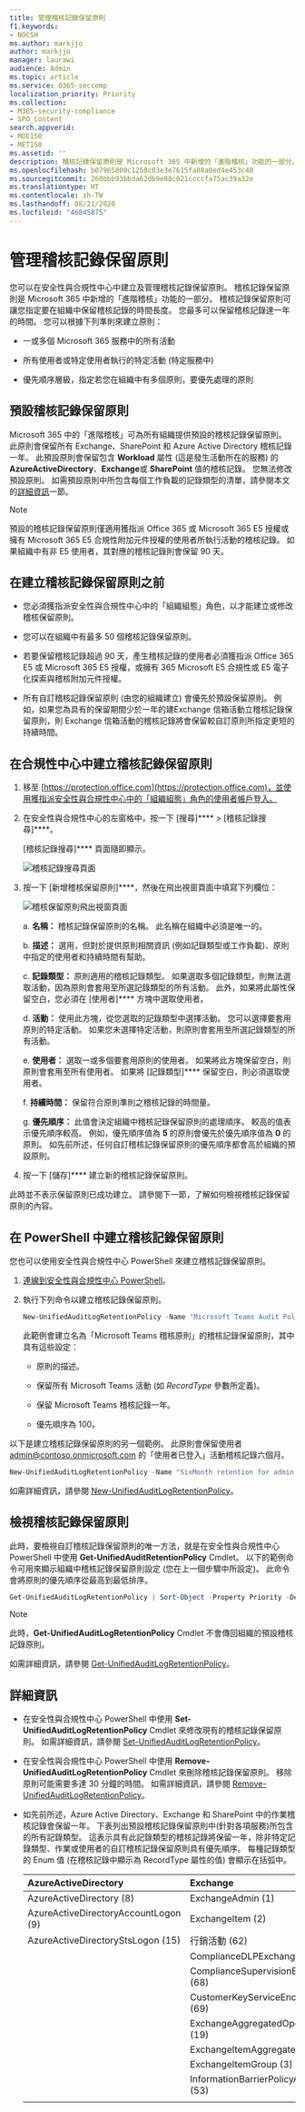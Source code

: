 ```yaml
---
title: 管理稽核記錄保留原則
f1.keywords:
- NOCSH
ms.author: markjjo
author: markjjo
manager: laurawi
audience: Admin
ms.topic: article
ms.service: O365-seccomp
localization_priority: Priority
ms.collection:
- M365-security-compliance
- SPO_Content
search.appverid:
- MOE150
- MET150
ms.assetid: ''
description: 稽核記錄保留原則是 Microsoft 365 中新增的「進階稽核」功能的一部分。 稽核記錄保留原則可讓您指定要在組織中保留稽核記錄的時間長度。
ms.openlocfilehash: b07965800c1258c03e3e7615fa88a0ed4e453c40
ms.sourcegitcommit: 260bbb93bbda62db9e88c021ccccfa75ac39a32e
ms.translationtype: HT
ms.contentlocale: zh-TW
ms.lasthandoff: 08/21/2020
ms.locfileid: "46845875"
---
```

# <a name="manage-audit-log-retention-policies"></a>管理稽核記錄保留原則

您可以在安全性與合規性中心中建立及管理稽核記錄保留原則。 稽核記錄保留原則是 Microsoft 365 中新增的「進階稽核」功能的一部分。 稽核記錄保留原則可讓您指定要在組織中保留稽核記錄的時間長度。 您最多可以保留稽核記錄達一年的時間。 您可以根據下列準則來建立原則：

- 一或多個 Microsoft 365 服務中的所有活動

- 所有使用者或特定使用者執行的特定活動 (特定服務中)

- 優先順序層級，指定若您在組織中有多個原則，要優先處理的原則

## <a name="default-audit-log-retention-policy"></a>預設稽核記錄保留原則

Microsoft 365 中的「進階稽核」可為所有組織提供預設的稽核記錄保留原則。 此原則會保留所有 Exchange、SharePoint 和 Azure Active Directory 稽核記錄一年。 此預設原則會保留包含 **Workload** 屬性 (這是發生活動所在的服務) 的 **AzureActiveDirectory**、**Exchange**或 **SharePoint** 值的稽核記錄。 您無法修改預設原則。 如需預設原則中所包含每個工作負載的記錄類型的清單，請參閱本文的[詳細資訊](#more-information)一節。

> [!NOTE]
> 預設的稽核記錄保留原則僅適用獲指派 Office 365 或 Microsoft 365 E5 授權或擁有 Microsoft 365 E5 合規性附加元件授權的使用者所執行活動的稽核記錄。 如果組織中有非 E5 使用者，其對應的稽核記錄則會保留 90 天。

## <a name="before-you-create-an-audit-log-retention-policy"></a>在建立稽核記錄保留原則之前

- 您必須獲指派安全性與合規性中心中的「組織組態」角色，以才能建立或修改稽核保留原則。

- 您可以在組織中有最多 50 個稽核記錄保留原則。

- 若要保留稽核記錄超過 90 天，產生稽核記錄的使用者必須獲指派 Office 365 E5 或 Microsoft 365 E5 授權，或擁有 365 Microsoft E5 合規性或 E5 電子化探索與稽核附加元件授權。

- 所有自訂稽核記錄保留原則 (由您的組織建立) 會優先於預設保留原則。 例如，如果您為具有的保留期間少於一年的建Exchange 信箱活動立稽核記錄保留原則，則 Exchange 信箱活動的稽核記錄將會保留較自訂原則所指定更短的持續時間。

## <a name="create-an-audit-log-retention-policy-in-the-compliance-center"></a>在合規性中心中建立稽核記錄保留原則

1. 移至 [https://protection.office.com](https://protection.office.com)，並使用獲指派安全性與合規性中心中的「組織組態」角色的使用者帳戶登入。

2. 在安全性與合規性中心的左窗格中，按一下 [搜尋]****  >  [稽核記錄搜尋]****。

    [稽核記錄搜尋]**** 頁面隨即顯示。

    ![稽核記錄搜尋頁面](../media/AuditLogRetentionPolicy1.png)

3. 按一下 [新增稽核保留原則]****，然後在飛出視窗頁面中填寫下列欄位：

    ![稽核保留原則飛出視窗頁面](../media/AuditLogRetentionPolicy2.png)

   a. **名稱：** 稽核記錄保留原則的名稱。 此名稱在組織中必須是唯一的。

   b. **描述：** 選用，但對於提供原則相關資訊 (例如記錄類型或工作負載)、原則中指定的使用者和持續時間有幫助。

   c. **記錄類型：** 原則適用的稽核記錄類型。 如果選取多個記錄類型，則無法選取活動，因為原則會套用至所選記錄類型的所有活動。 此外，如果將此屬性保留空白，您必須在 [使用者]**** 方塊中選取使用者。

   d. **活動：** 使用此方塊，從您選取的記錄類型中選擇活動。 您可以選擇要套用原則的特定活動。 如果您未選擇特定活動，則原則會套用至所選記錄類型的所有活動。

   e. **使用者：** 選取一或多個要套用原則的使用者。 如果將此方塊保留空白，則原則會套用至所有使用者。 如果將 [記錄類型]**** 保留空白，則必須選取使用者。

   f. **持續時間：** 保留符合原則準則之稽核記錄的時間量。

   g. **優先順序：** 此值會決定組織中稽核記錄保留原則的處理順序。 較高的值表示優先順序較高。 例如，優先順序值為 **5** 的原則會優先於優先順序值為 **0** 的原則。 如先前所述，任何自訂稽核記錄保留原則的優先順序都會高於組織的預設原則。

4. 按一下 [儲存]**** 建立新的稽核記錄保留原則。

此時並不表示保留原則已成功建立。 請參閱下一節，了解如何檢視稽核記錄保留原則的內容。

## <a name="create-an-audit-log-retention-policy-in-powershell"></a>在 PowerShell 中建立稽核記錄保留原則

您也可以使用安全性與合規性中心 PowerShell 來建立稽核記錄保留原則。 

1. [連線到安全性與合規性中心 PowerShell](https://docs.microsoft.com/powershell/exchange/office-365-scc/connect-to-scc-powershell/connect-to-scc-powershell)。

2. 執行下列命令以建立稽核記錄保留原則。 

   ```powershell
   New-UnifiedAuditLogRetentionPolicy -Name "Microsoft Teams Audit Policy" -Description "One year retention policy for all Microsoft Teams activities" -RecordTypes MicrosoftTeams -RetentionDuration TwelveMonths -Priority 100
   ```

    此範例會建立名為「Microsoft Teams 稽核原則」的稽核記錄保留原則，其中具有這些設定：

   - 原則的描述。

   - 保留所有 Microsoft Teams 活動 (如 *RecordType* 參數所定義)。

   - 保留 Microsoft Teams 稽核記錄一年。

   - 優先順序為 100。

以下是建立稽核記錄保留原則的另一個範例。 此原則會保留使用者 admin@contoso.onmicrosoft.com 的「使用者已登入」活動稽核記錄六個月。

```powershell
New-UnifiedAuditLogRetentionPolicy -Name "SixMonth retention for admin logons" -RecordTypes AzureActiveDirectoryStsLogon -Operations UserLoggedIn -UserIds admin@contoso.onmicrosoft.com -RetentionDuration SixMonths -Priority 25
```

如需詳細資訊，請參閱 [New-UnifiedAuditLogRetentionPolicy](https://docs.microsoft.com/powershell/module/exchange/new-unifiedauditlogretentionpolicy)。

## <a name="view-audit-log-retention-policies"></a>檢視稽核記錄保留原則

此時，要檢視自訂稽核記錄保留原則的唯一方法，就是在安全性與合規性中心 PowerShell 中使用 **Get-UnifiedAuditRetentionPolicy** Cmdlet。 以下的範例命令可用來顯示組織中稽核記錄保留原則設定 (您在上一個步驟中所設定)。 此命令會將原則的優先順序從最高到最低排序。

```powershell
Get-UnifiedAuditLogRetentionPolicy | Sort-Object -Property Priority -Descending | FL Priority,Name,Description,RecordTypes,Operations,UserIds,RetentionDuration
```

> [!NOTE]
> 此時，**Get-UnifiedAuditLogRetentionPolicy** Cmdlet 不會傳回組織的預設稽核記錄原則。

如需詳細資訊，請參閱 [Get-UnifiedAuditLogRetentionPolicy](https://docs.microsoft.com/powershell/module/exchange/get-unifiedauditlogretentionpolicy)。

## <a name="more-information"></a>詳細資訊

- 在安全性與合規性中心 PowerShell 中使用 **Set-UnifiedAuditLogRetentionPolicy** Cmdlet 來修改現有的稽核記錄保留原則。 如需詳細資訊，請參閱 [Set-UnifiedAuditLogRetentionPolicy](https://docs.microsoft.com/powershell/module/exchange/set-unifiedauditlogretentionpolicy)。

- 在安全性與合規性中心 PowerShell 中使用 **Remove-UnifiedAuditLogRetentionPolicy** Cmdlet 來刪除稽核記錄保留原則。 移除原則可能需要多達 30 分鐘的時間。 如需詳細資訊，請參閱 [Remove-UnifiedAuditLogRetentionPolicy](https://docs.microsoft.com/powershell/module/exchange/remove-unifiedauditlogretentionpolicy)。

- 如先前所述，Azure Active Directory、Exchange 和 SharePoint 中的作業稽核記錄會保留一年。 下表列出預設稽核記錄保留原則中(針對各項服務)所包含的所有記錄類型。 這表示具有此記錄類型的稽核記錄將保留一年，除非特定記錄類型、作業或使用者的自訂稽核記錄保留原則具有優先順序。 每種記錄類型的 Enum 值 (在稽核記錄中顯示為 RecordType 屬性的值) 會顯示在括弧中。

   |AzureActiveDirectory |Exchange  |SharePoint|
   |:---------|:---------|:---------|
   |AzureActiveDirectory (8)|ExchangeAdmin (1)|ComplianceDLPSharePoint (11)|
   |AzureActiveDirectoryAccountLogon (9)|ExchangeItem (2)|ComplianceDLPSharePointClassification (33)|
   |AzureActiveDirectoryStsLogon (15)|行銷活動 (62)|Project (35)|
   ||ComplianceDLPExchange (13)|SharePoint (4)|
   ||ComplianceSupervisionExchange (68)|SharePointCommentOperation (37)|
   ||CustomerKeyServiceEncryption (69)|SharePointContentTypeOperation (55)|
   ||ExchangeAggregatedOperation (19)|SharePointFieldOperation (56)|
   ||ExchangeItemAggregated (50)|SharePointFileOperation (6)|
   ||ExchangeItemGroup (3)|SharePointListOperation (36)|
   ||InformationBarrierPolicyApplication (53)|SharePointSharingOperation (14)|
   ||||
